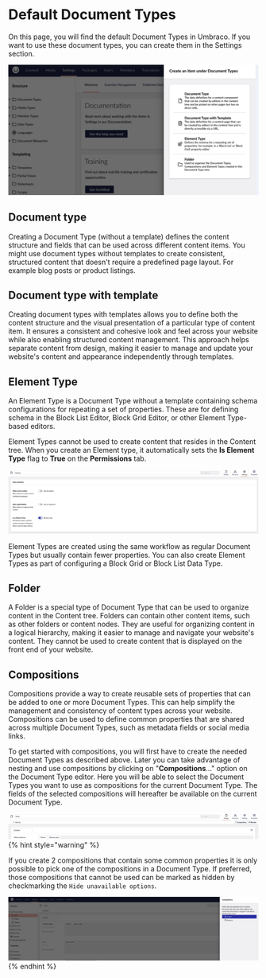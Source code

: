 # Default Document Types

On this page, you will find the default Document Types in Umbraco. If you want to use these document types, you can create them in the Settings section.

![Create Document Type](/14/umbraco-cms/fundamentals/data/images/CreateDoctype.png)

## Document type

Creating a Document Type (without a template) defines the content structure and fields that can be used across different content items. You might use document types without templates to create consistent, structured content that doesn't require a predefined page layout. For example blog posts or product listings.

## Document type with template

Creating document types with templates allows you to define both the content structure and the visual presentation of a particular type of content item. It ensures a consistent and cohesive look and feel across your website while also enabling structured content management. This approach helps separate content from design, making it easier to manage and update your website's content and appearance independently through templates.

## Element Type

An Element Type is a Document Type without a template containing schema configurations for repeating a set of properties. These are for defining schema in the Block List Editor, Block Grid Editor, or other Element Type-based editors.

Element Types cannot be used to create content that resides in the Content tree. When you create an Element type, it automatically sets the **Is Element Type** flag to **True** on the **Permissions** tab.

![Element type](/14/umbraco-cms/fundamentals/data/images/element-type.png)

Element Types are created using the same workflow as regular Document Types but usually contain fewer properties. You can also create Element Types as part of configuring a Block Grid or Block List Data Type.

## Folder

A Folder is a special type of Document Type that can be used to organize content in the Content tree. Folders can contain other content items, such as other folders or content nodes. They are useful for organizing content in a logical hierarchy, making it easier to manage and navigate your website's content. They cannot be used to create content that is displayed on the front end of your website.

## Compositions

Compositions provide a way to create reusable sets of properties that can be added to one or more Document Types. This can help simplify the management and consistency of content types across your website. Compositions can be used to define common properties that are shared across multiple Document Types, such as metadata fields or social media links.

To get started with compositions, you will first have to create the needed Document Types as described above. Later you can take advantage of nesting and use compositions by clicking on "**Compositions**..." option on the Document Type editor. Here you will be able to select the Document Types you want to use as compositions for the current Document Type. The fields of the selected compositions will hereafter be available on the current Document Type.

![Create group](/14/umbraco-cms/fundamentals/data/images/createGroup_new.png)
{% hint style="warning" %}

If you create 2 compositions that contain some common properties it is only possible to pick one of the compositions in a Document Type. If preferred, those compositions that cannot be used can be marked as hidden by checkmarking the `Hide unavailable options`.

![Composition](/14/umbraco-cms/fundamentals/data/images/composition.png)
{% endhint %}
